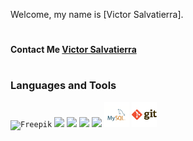 Welcome, my name is [Victor Salvatierra].

#

#### Contact Me [Victor Salvatierra](linkedin.com/in/victor-salvatierra-910a88211)

#
### Languages and Tools

<div width= "300px" height="300px" background = "red"></div>
<code><img height="40" src=""https://www.freepik.com" title="Freepik""></code>
<code><img height="40" src="https://www.secret-source.eu/wp-content/uploads/2017/11/microsoft-net-logo.jpg"></code>
<code><img height="40" src="https://dagope.com/public/uploads/2018/11/efcore.png"></code>
<code><img height="40" src="https://encrypted-tbn0.gstatic.com/images?q=tbn:ANd9GcQkyggq7x3hcHCt3c_AyHDpQ8945GJXZyXKuILe6hZ4XabBl7x4wPt0ZhEJ6lQsitwWgZU&usqp=CAU"></code>
<code><img height="40" src="https://estradawebgroup.com/ImagesUpload/MSSQLServer.png"></code>
<code><img height="40" src="https://raw.githubusercontent.com/github/explore/80688e429a7d4ef2fca1e82350fe8e3517d3494d/topics/mysql/mysql.png"></code>
<code><img height="40" src="https://raw.githubusercontent.com/github/explore/80688e429a7d4ef2fca1e82350fe8e3517d3494d/topics/git/git.png"></code>

